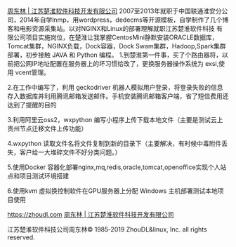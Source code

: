 [周东林 | 江苏楚淮软件科技开发有限公司](https://zhoudl.com)
2007至2013年就职于中国联通淮安分公司，2014年自学lnmp，用wordpress，dedecms等开源模板，自学制作了几个博客和电影资源采集站。以对NGINX和Linux的部署理解就职江苏楚淮软件科技 有限公司项目实施岗位，在楚淮让我掌握CentosMini静默安装ORACLE数据库，Tomcat集群，NGINX负载，Dock容器，Dock Swam集群，Hadoop,Spark集群部署，初步接触 JAVA 和 Python 编程。
1.到楚淮第一件事，买了个路由器将，以前把公网IP地址配置在服务器上的坏习惯给改了，更换服务器操作系统为 exsi,使用 vcent管理。

2.在工作中编写了，利用 geckodriver 机器人模拟用户登录，将登录失败的信息存入数据库并利用腾讯邮箱发送邮件。手机安装腾讯邮箱客户端，省了短信费用还达到了提醒的目的

3.利用阿里云oss2，wxpython 编写小程序上传下载本地文件（主要是测试云上贵州节点迁移文件上传功能）

4.wxpython 读取文件名将文件复制到新的目录下（主要解决，有时候中毒附件丢失，客户给一大堆碎文件不好分类问题。）

5.使用Docker 容器化部署nginx,mq,redis,oracle,tomcat,openoffice实现个人站点和项目测试环境搭建

6.使用kvm 虚拟换控制软件在GPU服务器上分配 Windows 主机部署测试本地项目使用

https://zhoudl.com
[周东林 | 江苏楚淮软件科技开发有限公司](https://zhoudl.com)

江苏楚淮软件科技公司周东林© 1985‐2019 ZhouDL&linux, Inc. all rights reserved.